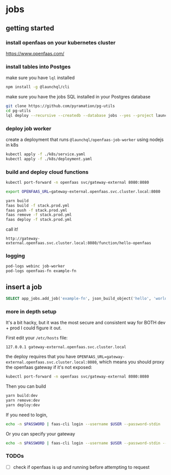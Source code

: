 # jobs

## getting started

### install openfaas on your kubernetes cluster

https://www.openfaas.com/

### install tables into Postges

make sure you have `lql` installed 

```sh
npm install -g @launchql/cli
```

make sure you have the jobs SQL installed in your Postgres database 

```sh
git clone https://github.com/pyramation/pg-utils
cd pg-utils
lql deploy --recursive --createdb --database jobs --yes --project launchql-extension-jobs
```

### deploy job worker

create a deployment that runs `@launchql/openfaas-job-worker` using nodejs in k8s

```sh
kubectl apply -f ./k8s/service.yaml
kubectl apply -f ./k8s/deployment.yaml
```

### build and deploy cloud functions

```sh
kubectl port-forward -n openfaas svc/gateway-external 8080:8080

export OPENFAAS_URL=gateway-external.openfaas.svc.cluster.local:8080

yarn build
faas build -f stack.prod.yml 
faas push -f stack.prod.yml 
faas remove -f stack.prod.yml 
faas deploy -f stack.prod.yml 
```

call it!

```
http://gateway-external.openfaas.svc.cluster.local:8080/function/hello-openfaas
```

### logging

```sh
pod-logs webinc job-worker
pod-logs openfaas-fn example-fn
```

## insert a job

```sql
SELECT app_jobs.add_job('example-fn', json_build_object('hello', 'world!'));
```

### more in depth setup

It's a bit hacky, but it was the most secure and consistent way for BOTH dev + prod I could figure it out.

First edit your `/etc/hosts` file:

```
127.0.0.1 gateway-external.openfaas.svc.cluster.local
```

the deploy requires that you have `OPENFAAS_URL=gateway-external.openfaas.svc.cluster.local:8080`, which means you should proxy the openfaas gateway if it's not exposed:

```sh
kubectl port-forward -n openfaas svc/gateway-external 8080:8080
```

Then you can build

```sh
yarn build:dev
yarn remove:dev
yarn deploy:dev
```

If you need to login, 

```sh
echo -n $PASSWORD | faas-cli login --username $USER --password-stdin
```

Or you can specify your gateway

```sh
echo -n $PASSWORD | faas-cli login --username $USER --password-stdin --gateway 127.0.0.1:31112
```

### TODOs

- [ ] check if openfaas is up and running before attempting to request 

